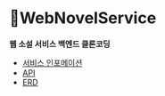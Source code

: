 # 📖WebNovelService
**웹 소설 서비스 백엔드 클론코딩**
- [서비스 인포메이션](https://jade97.notion.site/0039885760ba40b49b6a21743716dc92)
- [API](https://jade97.notion.site/API-4bd0995de6a84a49a63dc625ed69dbdd)
- [ERD](https://jade97.notion.site/ERD-07569d1008814317a4c43dc575a6e7fe)
